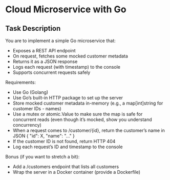 # Cloud Microservice with Go

Task Description
-

You are to implement a simple Go microservice that:
- Exposes a REST API endpoint
- On request, fetches some mocked customer metadata
- Returns it as a JSON response
- Logs each request (with timestamp) to the console
- Supports concurrent requests safely

Requirements:
- Use Go (Golang)
- Use Go’s built-in HTTP package to set up the server
- Store mocked customer metadata in-memory (e.g., a map[int]string for customer IDs - names)
- Use a mutex or atomic.Value to make sure the map is safe for concurrent reads (even though it’s mocked, show you understand concurrency)
- When a request comes to /customer/{id}, return the customer’s name in JSON { "id": X, "name": "..." }
- If the customer ID is not found, return HTTP 404
- Log each request’s ID and timestamp to the console

Bonus (if you want to stretch a bit):
- Add a /customers endpoint that lists all customers
- Wrap the server in a Docker container (provide a Dockerfile)